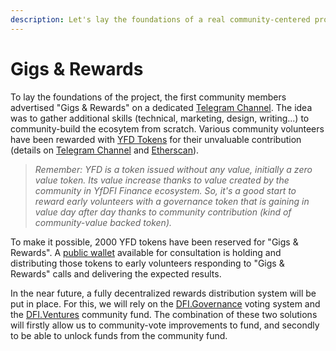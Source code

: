 ```yaml
---
description: Let's lay the foundations of a real community-centered project.
---
```


# Gigs & Rewards

To lay the foundations of the project, the first community members advertised "Gigs & Rewards" on a dedicated [Telegram Channel](https://t.me/yfdfi_gigs). The idea was to gather additional skills \(technical, marketing, design, writing...\) to community-build the ecosytem from scratch. Various community volunteers have been rewarded with [YFD Tokens](../tokens/yfd-votx.md) for their unvaluable contribution \(details on [Telegram Channel](https://t.me/yfdfi_gigs) and [Etherscan](https://etherscan.io/address/0x3CFD516eF2C73c5BB51e61C9943E46fB2dadE360#tokentxns)\).

> _Remember: YFD is a token issued without any value, initially a zero value token. Its value increase thanks to value created by the community in YfDFI Finance ecosystem. So, it's a good start to reward early volunteers with a governance token that is gaining in value day after day thanks to community contribution \(kind of community-value backed token\)._

To make it possible, 2000 YFD tokens have been reserved for "Gigs & Rewards". A [public wallet](https://etherscan.io/address/0x3CFD516eF2C73c5BB51e61C9943E46fB2dadE360#tokentxns) available for consultation is holding and distributing those tokens to early volunteers responding to "Gigs & Rewards" calls and delivering the expected results.

In the near future, a fully decentralized rewards distribution system will be put in place. For this, we will rely on the [DFI.Governance](../solutions/dfi.governance.md) voting system and the [DFI.Ventures](../r-and-d/dfi.ventures.md) community fund. The combination of these two solutions will firstly allow us to community-vote improvements to fund, and secondly to be able to unlock funds from the community fund.





